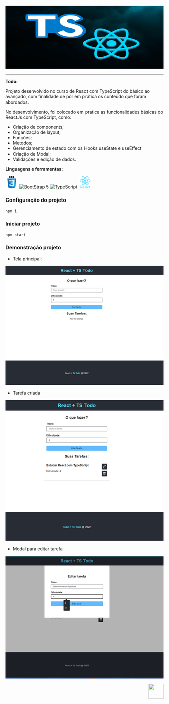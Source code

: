 <p align="center">
  <img width="600" height="200" src="https://raw.githubusercontent.com/BrunaDuarte-3321/Todo_List/main/src/assets/img/react_ts.png">
</p>

</p>
</p>

<hr />

**Todo:**

Projeto desenvolvido no curso de React com TypeScript do básico ao avançado, com finalidade de pôr em prática os conteúdo que foram abordados.

No desenvolvimento, foi colocado em pratica as funcionalidades básicas do ReactJs com TypeScript, como:

- Criação de components;
- Organização de layout;
- Funções;
- Metodos;
- Gerenciamento de estado com os Hooks useState e useEffect
- Criação de Modal;
- Validações e edição de dados.

**Linguagens e ferramentas:**

<p align="left">
<img src="https://raw.githubusercontent.com/devicons/devicon/master/icons/css3/css3-original-wordmark.svg" alt="css3" width="40" height="40"/> 
<img src="https://brandlogos.net/wp-content/uploads/2021/09/bootstrap-logo.png" alt="BootStrap 5" width="40" height="40"/> 
<img src="https://cdn.icon-icons.com/icons2/2415/PNG/512/typescript_original_logo_icon_146317.png" alt="TypeScript" width="40" height="40"/> 
<img src="https://raw.githubusercontent.com/devicons/devicon/master/icons/react/react-original-wordmark.svg" alt="react" width="40" height="40"/>

</p>

### Configuração do projeto

```
npm i
```

### Iniciar projeto

```
npm start
```

### Demonstração projeto

- Tela principal:

![Log in](https://raw.githubusercontent.com/BrunaDuarte-3321/Todo_List/main/src/assets/img/principal.png)

- Tarefa criada

![Perfils](https://raw.githubusercontent.com/BrunaDuarte-3321/Todo_List/main/src/assets/img/new.png)

- Modal para editar tarefa

![Own perfil](https://raw.githubusercontent.com/BrunaDuarte-3321/Todo_List/main/src/assets/img/modal.png)



 
 
 <a href="https://www.linkedin.com/in/devbrunaduarte/"><img align="right" src="https://i.ibb.co/Kx2GSrT/linkedin.png" width="48px" height="48px"><a/>


